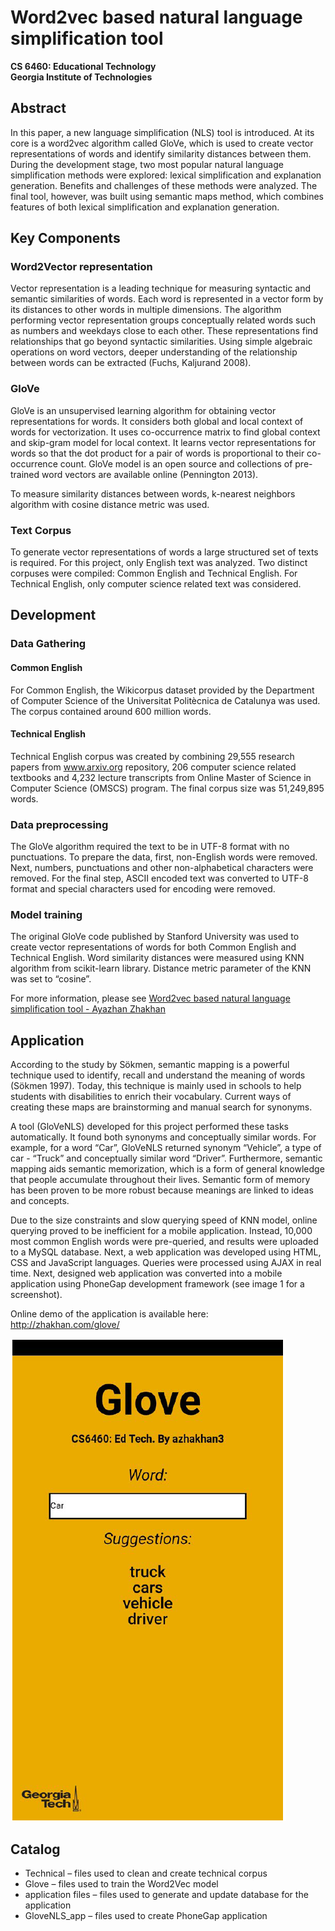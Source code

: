 # Word2vec based natural language simplification tool
**CS 6460: Educational Technology<br />
Georgia Institute of Technologies**

## Abstract
In this paper, a new language simplification (NLS) tool is introduced. At its core is a word2vec algorithm called GloVe, which is used to create vector representations of words and identify similarity distances between them. During the development stage, two most popular natural language simplification methods were explored: lexical simplification and explanation generation. Benefits and challenges of these methods were analyzed. The final tool, however, was built using semantic maps method, which combines features of both lexical simplification and explanation generation.

## Key Components

### Word2Vector representation
Vector representation is a leading technique for measuring syntactic and semantic similarities of words. Each word is represented in a vector form by its distances to other words in multiple dimensions. The algorithm performing vector representation groups conceptually related words such as numbers and weekdays close to each other. These representations find relationships that go beyond syntactic similarities. Using simple algebraic operations on word vectors, deeper understanding of the relationship between words can be extracted (Fuchs, Kaljurand 2008).

### GloVe
GloVe is an unsupervised learning algorithm for obtaining vector representations for words. It considers both global and local context of words for vectorization. It uses co-occurrence matrix to find global context and skip-gram model for local context. It learns vector representations for words so that the dot product for a pair of words is proportional to their co-occurrence count. GloVe model is an open source and collections of pre-trained word vectors are available online (Pennington 2013).

To measure similarity distances between words, k-nearest neighbors algorithm with cosine distance metric was used.

### Text Corpus
To generate vector representations of words a large structured set of texts is required. For this project, only English text was analyzed. Two distinct corpuses were compiled: Common English and Technical English. For Technical English, only computer science related text was considered.

## Development

### Data Gathering

#### Common English
For Common English, the Wikicorpus dataset provided by the Department of Computer Science of the Universitat Politècnica de Catalunya was used. The corpus contained around 600 million words.

#### Technical English
Technical English corpus was created by combining 29,555 research papers from www.arxiv.org repository, 206 computer science related textbooks and 4,232 lecture transcripts from Online Master of Science in Computer Science (OMSCS) program. The final corpus size was 51,249,895 words.

### Data preprocessing
The GloVe algorithm required the text to be in UTF-8 format with no punctuations. To prepare the data, first, non-English words were removed. Next, numbers, punctuations and other non-alphabetical characters were removed. For the final step, ASCII encoded text was converted to UTF-8 format and special characters used for encoding were removed.

### Model training
The original GloVe code published by Stanford University was used to create vector representations of words for both Common English and Technical English. Word similarity distances were measured using KNN algorithm from scikit-learn library. Distance metric parameter of the KNN was set to “cosine”.

For more information, please see <a href="Word2vec based natural language simplification tool - Ayazhan Zhakhan.pdf">Word2vec based natural language simplification tool - Ayazhan Zhakhan</a>

## Application
According to the study by Sökmen, semantic mapping is a powerful technique used to identify, recall and understand the meaning of words (Sökmen 1997). Today, this technique is mainly used in schools to help students with disabilities to enrich their vocabulary. Current ways of creating these maps are brainstorming and manual search for synonyms.

A tool (GloVeNLS) developed for this project performed these tasks automatically. It found both synonyms and conceptually similar words. For example, for a word “Car”, GloVeNLS returned synonym “Vehicle”, a type of car - “Truck” and conceptually similar word “Driver”. Furthermore, semantic mapping aids semantic memorization, which is a form of general knowledge that people accumulate throughout their lives. Semantic form of memory has been proven to be more robust because meanings are linked to ideas and concepts.

Due to the size constraints and slow querying speed of KNN model, online querying proved to be inefficient for a mobile application. Instead, 10,000 most common English words were pre-queried, and results were uploaded to a MySQL database. Next, a web application was developed using HTML, CSS and JavaScript languages. Queries were processed using AJAX in real time. Next, designed web application was converted into a mobile application using PhoneGap development framework (see image 1 for a screenshot).

Online demo of the application is available here:<br />
http://zhakhan.com/glove/

<img src="images/screen.PNG">

## Catalog
- Technical – files used to clean and create technical corpus 
- Glove – files used to train the Word2Vec model 
- application files – files used to generate and update database for the application 
- GloveNLS_app – files used to create PhoneGap application 
